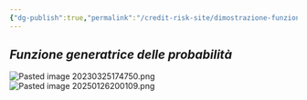 ```yaml
---
{"dg-publish":true,"permalink":"/credit-risk-site/dimostrazione-funzione-di-probabilita-e-fgp-di-una-gamma-poisson/"}
---
```


## *Funzione generatrice delle probabilità*
![Pasted image 20230325174750.png](/img/user/Credit%20Risk%20_site/allegati/Pasted%20image%2020230325174750.png)
![Pasted image 20250126200109.png](/img/user/Credit%20Risk%20_site/allegati/allegati/Pasted%20image%2020250126200109.png)
